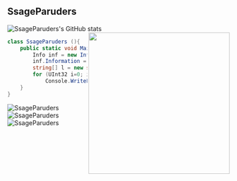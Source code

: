 ## SsageParuders <br>

![SsageParuders's GitHub stats](https://github-readme-stats.vercel.app/api?username=SsageParuders&theme=github_dark&show_icons=true) 
<img align="right" width="320" src="https://i.imgur.com/ugWb6BU.gif" />

```C#
class SsageParuders (){
    public static void Main(string[] args) {
        Info inf = new Info();
        inf.Information = "Programmer and Game Developer"
        string[] l = new string[5] {"C", "C++", "Java"};
        for (UInt32 i=0; i < l.Length; i++)
            Console.WriteLine("Langs {0}", string.Format(l[(int)i]));
    }
}
```
![SsageParuders](https://github-readme-stats.vercel.app/api/top-langs/?username=SsageParuders&hide=html,TeX&theme=github_dark)
![SsageParuders](https://github-readme-stats.vercel.app/api/pin/?username=SsageParuders&repo=SsageParuders&theme=github_dark&show_owner)
![SsageParuders](https://github-readme-stats.vercel.app/api/pin/?username=SsageParuders&repo=HQ_Notes&theme=github_dark&show_owner)


